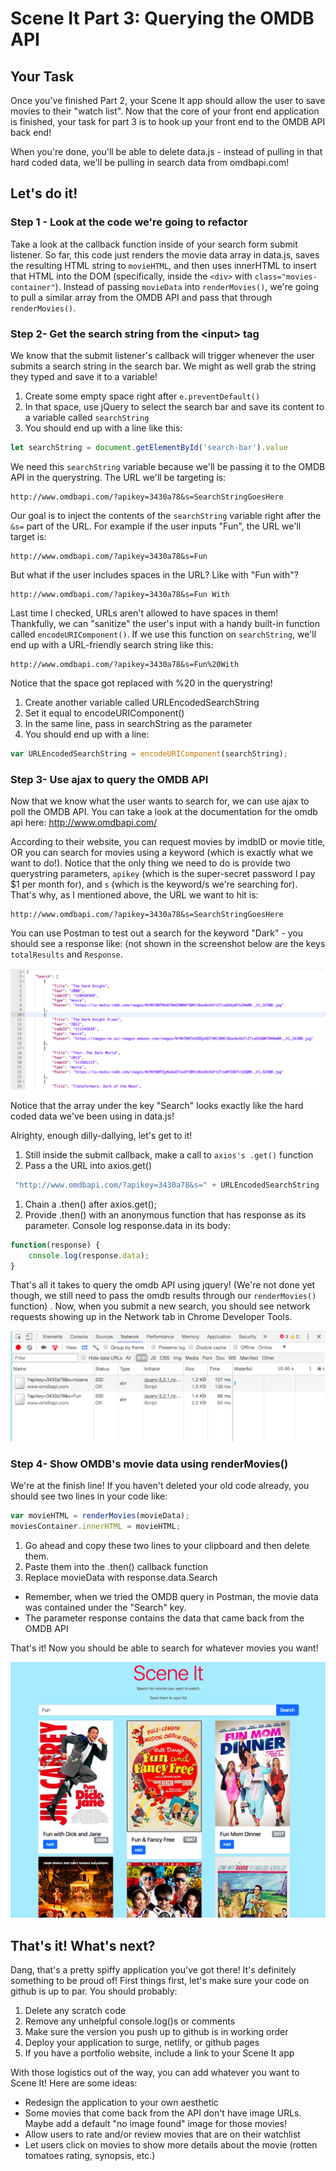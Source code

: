 # Scene It Part 3: Querying the OMDB API

## Your Task

Once you've finished Part 2, your Scene It app should allow the
user to save movies to their "watch list". Now that the core of your front end
application is finished, your task for part 3 is to hook up your front end to
the OMDB API back end!

When you're done, you'll be able to delete data.js - instead of pulling in that
hard coded data, we'll be pulling in search data from omdbapi.com!

## Let's do it!
### Step 1 - Look at the code we're going to refactor
Take a look at the callback function inside of your search form submit listener.
So far, this code just renders the movie data array in data.js, saves the
resulting HTML string to `movieHTML`, and then uses innerHTML to insert that
HTML into the DOM (specifically, inside the `<div>` with
`class="movies-container"`). Instead of passing `movieData` into
`renderMovies()`, we're going to pull a similar array from the OMDB API and pass
that through `renderMovies()`.

### Step 2- Get the search string from the \<input\> tag

We know that the submit listener's callback will trigger whenever the user
submits a search string in the search bar. We might as well grab the string they
typed and save it to a variable!

1. Create some empty space right after `e.preventDefault()`
1. In that space, use jQuery to select the search bar and save its content to a variable called `searchString`
1. You should end up with a line like this:
  ```js
  let searchString = document.getElementById('search-bar').value
  ```

We need this `searchString` variable because we'll be passing it to the OMDB API
in the querystring. The URL we'll be targeting is:

```
http://www.omdbapi.com/?apikey=3430a78&s=SearchStringGoesHere
```

Our goal is to inject the contents of the `searchString` variable right after
the `&s=` part of the URL. For example if the user inputs "Fun", the URL we'll
target is:

```
http://www.omdbapi.com/?apikey=3430a78&s=Fun
```

But what if the user includes spaces in the URL? Like with "Fun with"?

```
http://www.omdbapi.com/?apikey=3430a78&s=Fun With
```

Last time I checked, URLs aren't allowed to have spaces in them! Thankfully, we
can "sanitize" the user's input with a handy built-in function called
`encodeURIComponent()`. If we use this function on `searchString`, we'll end up
with a URL-friendly search string like this:

```
http://www.omdbapi.com/?apikey=3430a78&s=Fun%20With
```

Notice that the space got replaced with %20 in the querystring!

1. Create another variable called URLEncodedSearchString
1. Set it equal to encodeURIComponent()
1. In the same line, pass in searchString as the parameter
1. You should end up with a line:
```js
var URLEncodedSearchString = encodeURIComponent(searchString);
```

### Step 3- Use ajax to query the OMDB API

Now that we know what the user wants to search for, we can use ajax to poll the
OMDB API. You can take a look at the documentation for the omdb api here:
http://www.omdbapi.com/

According to their website, you can request movies by imdbID or movie title, OR
you can search for movies using a keyword (which is exactly what we want to
do!). Notice that the only thing we need to do is provide two querystring
parameters, `apikey` (which is the super-secret password I pay $1 per month
for), and `s` (which is the keyword/s we're searching for). That's why, as I
mentioned above, the URL we want to hit is:

```
http://www.omdbapi.com/?apikey=3430a78&s=SearchStringGoesHere
```

You can use Postman to test out a search for the keyword "Dark" - you should see
a response like: (not shown in the screenshot below are the keys `totalResults`
and `Response`.

![scene it 1](images/part3-json-response.png)

Notice that the array under the key "Search" looks exactly like the hard coded
data we've been using in data.js!

Alrighty, enough dilly-dallying, let's get to it!
1. Still inside the submit callback, make a call to `axios's .get()` function
1. Pass a the URL into axios.get()
```js
 "http://www.omdbapi.com/?apikey=3430a78&s=" + URLEncodedSearchString
 ```
1. Chain a .then() after axios.get();
1. Provide .then() with an anonymous function that has response as its parameter. Console log response.data in its body:
```js
function(response) {
	console.log(response.data);
}
```

That's all it takes to query the omdb API using jquery! (We're not done yet
though, we still need to pass the omdb results through our `renderMovies()`
function) . Now, when you submit a new search, you should see network requests
showing up in the Network tab in Chrome Developer Tools.

![scene it 1](images/part3-devtools.png)

### Step 4- Show OMDB's movie data using renderMovies()

We're at the finish line! If you haven't deleted your old code already, you
should see two lines in your code like:

```js
var movieHTML = renderMovies(movieData);
moviesContainer.innerHTML = movieHTML;
```

1. Go ahead and copy these two lines to your clipboard and then delete them.
1. Paste them into the .then() callback function
1. Replace movieData with response.data.Search
  - Remember, when we tried the OMDB query in Postman, the movie data was contained under the "Search" key.
  - The parameter response contains the data that came back from the OMDB API

That's it! Now you should be able to search for whatever movies you want!

![scene it 1](images/part3-finished.png)

## That's it! What's next?

Dang, that's a pretty spiffy application you've got there! It's definitely
something to be proud of! First things first, let's make sure your code on
github is up to par. You should probably:

1. Delete any scratch code
1. Remove any unhelpful console.log()s or comments
1. Make sure the version you push up to github is in working order
1. Deploy your application to surge, netlify, or github pages
1. If you have a portfolio website, include a link to your Scene It app

With those logistics out of the way, you can add whatever you want to Scene It!
Here are some ideas:

- Redesign the application to your own aesthetic
- Some movies that come back from the API don't have image URLs. Maybe add a default "no image found" image for those movies!
- Allow users to rate and/or review movies that are on their watchlist
- Let users click on movies to show more details about the movie (rotten tomatoes rating, synopsis, etc.)
